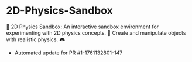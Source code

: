 # 2D-Physics-Sandbox
🧱 2D Physics Sandbox: An interactive sandbox environment for experimenting with 2D physics concepts. 🚀 Create and manipulate objects with realistic physics. 🎮


- Automated update for PR #1-1761132801-147